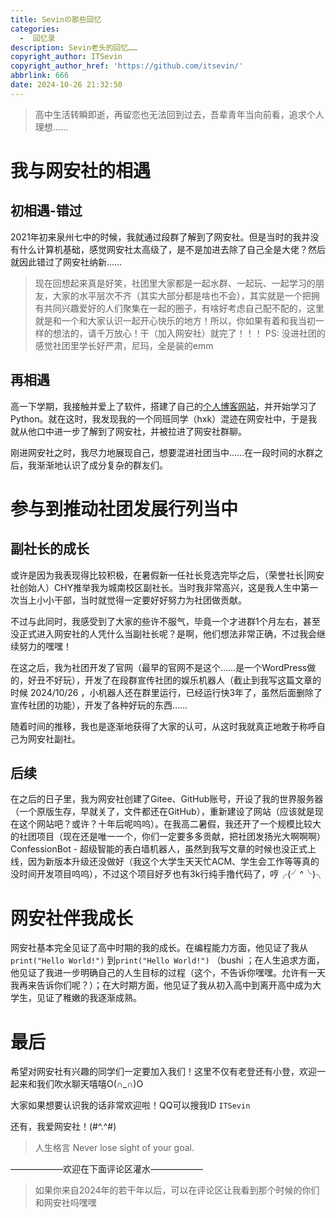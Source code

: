 ```yaml
---
title: Sevinの那些回忆
categories:
  -  回忆录
description: Sevin老头的回忆……
copyright_author: ITSevin
copyright_author_href: 'https://github.com/itsevin/'
abbrlink: 666
date: 2024-10-26 21:32:50
---
```

> 高中生活转瞬即逝，再留恋也无法回到过去，吾辈青年当向前看，追求个人理想……

# 我与网安社的相遇

## 初相遇-错过

2021年初来泉州七中的时候，我就通过段群了解到了网安社。但是当时的我并没有什么计算机基础，感觉网安社太高级了，是不是加进去除了自己全是大佬？然后就因此错过了网安社纳新……

> 现在回想起来真是好笑，社团里大家都是一起水群、一起玩、一起学习的朋友，大家的水平层次不齐（其实大部分都是啥也不会），其实就是一个把拥有共同兴趣爱好的人们聚集在一起的圈子，有啥好考虑自己配不配的，这里就是和一个和大家认识一起开心快乐的地方！所以，你如果有着和我当初一样的想法的，请千万放心！干（加入网安社）就完了！！！
> PS: 没进社团的感觉社团里学长好严肃，尼玛，全是装的emm

## 再相遇

高一下学期，我接触并爱上了软件，搭建了自己的[个人博客网站](https://blog.sevin.cn/)，并开始学习了Python。就在这时，我发现我的一个同班同学（hxk）混迹在网安社中，于是我就从他口中进一步了解到了网安社，并被拉进了网安社群聊。

刚进网安社之时，我尽力地展现自己，想要混进社团当中……在一段时间的水群之后，我渐渐地认识了成分复杂的群友们。

# 参与到推动社团发展行列当中

## 副社长的成长

或许是因为我表现得比较积极，在暑假新一任社长竞选完毕之后，（荣誉社长|网安社创始人）CHY推举我为城南校区副社长。当时我非常高兴，这是我人生中第一次当上小小干部，当时就觉得一定要好好努力为社团做贡献。

不过与此同时，我感受到了大家的些许不服气，毕竟一个才进群1个月左右，甚至没正式进入网安社的人凭什么当副社长呢？是啊，他们想法非常正确，不过我会继续努力的嘿嘿！

在这之后，我为社团开发了官网（最早的官网不是这个……是一个WordPress做的，好丑不好玩），开发了在段群宣传社团的娱乐机器人（截止到我写这篇文章的时候 2024/10/26 ，小机器人还在群里运行，已经运行快3年了，虽然后面删除了宣传社团的功能），开发了各种好玩的东西……

随着时间的推移，我也是逐渐地获得了大家的认可，从这时我就真正地敢于称呼自己为网安社副社。

## 后续

在之后的日子里，我为网安社创建了Gitee、GitHub账号，开设了我的世界服务器（一个原版生存，早就关了，文件都还在GitHub），重新建设了网站（应该就是现在这个网站吧？或许？十年后呢呜呜）。在我高二暑假，我还开了一个规模比较大的社团项目（现在还是唯一一个，你们一定要多多贡献，把社团发扬光大啊啊啊）ConfessionBot - 超级智能的表白墙机器人，虽然到我写文章的时候也没正式上线，因为新版本升级还没做好（我这个大学生天天忙ACM、学生会工作等等真的没时间开发项目呜呜），不过这个项目好歹也有3k行纯手撸代码了，哼╭(╯^╰)╮

# 网安社伴我成长

网安社基本完全见证了高中时期的我的成长。在编程能力方面，他见证了我从`print("Hello World!")` 到`print("Hello World!")` （bushi ；在人生追求方面，他见证了我进一步明确自己的人生目标的过程（这个，不告诉你嘿嘿。允许有一天我再来告诉你们呢？）；在大时期方面，他见证了我从初入高中到离开高中成为大学生，见证了稚嫩的我逐渐成熟。

# 最后

希望对网安社有兴趣的同学们一定要加入我们！这里不仅有老登还有小登，欢迎一起来和我们吹水聊天嘻嘻O(∩_∩)O

大家如果想要认识我的话非常欢迎啦！QQ可以搜我ID `ITSevin`

还有，我爱网安社！(#^.^#)

> 人生格言 Never lose sight of your goal.

——————欢迎在下面评论区灌水——————

> 如果你来自2024年的若干年以后，可以在评论区让我看到那个时候的你们和网安社吗嘿嘿